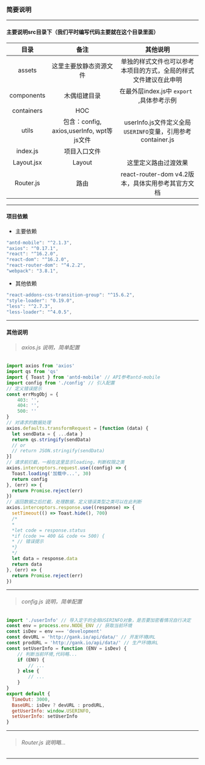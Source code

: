 ### 简要说明
------

#### 主要说明src目录下（我们平时编写代码主要就在这个目录里面）
|目录|备注|其他说明|
|:-------:|:-------------:| :----------:|
|assets|这里主要放静态资源文件|单独的样式文件也可以参考本项目的方式，全局的样式文件建议在此申明|
|components|木偶组建目录|在最外层index.js中	`export ` ,具体参考示例|
|containers|HOC||
|utils|包含：config, axios,userInfo, wpt等js文件|userInfo.js文件定义全局`USERINFO`变量，引用参考container.js|
|index.js|项目入口文件||
|Layout.jsx|Layout|这里定义路由过渡效果|
|Router.js|路由|react-router-dom v4.2版本，具体实用参考其官方文档|

-----

#### 项目依赖

* 主要依赖

```javascript
"antd-mobile": "^2.1.3",
"axios": "^0.17.1",
"react": "^16.2.0",
"react-dom": "^16.2.0",
"react-router-dom": "^4.2.2",
"webpack": "3.8.1",
```
* 其他依赖

```javascript
"react-addons-css-transition-group": "^15.6.2",
"style-loader": "0.19.0",
"less": "^2.7.3",
"less-loader": "^4.0.5",
```

-----
#### 其他说明
> ###### axios.js 说明，简单配置
> 
```javascript
import axios from 'axios'
import qs from 'qs'
import { Toast } from 'antd-mobile' // API参考antd-mobile
import config from './config' // 引入配置
// 定义错误提示
const errMsgObj = {
	403: '',
	404: '',
	500: ''
}
// 对请求的数据处理
axios.defaults.transformRequest = [function (data) {
  let sendData = { ...data }
  return qs.stringify(sendData)
  // or
  // return JSON.stringify(sendData)
}]
// 请求前拦截，一般在这里显示loading，判断权限之类
axios.interceptors.request.use((config) => {
  Toast.loading('加载中...', 30)
  return config
}, (err) => {
  return Promise.reject(err)
})
// 返回数据之后拦截，处理数据，定义错误类型之类可以在此判断
axios.interceptors.response.use((response) => {
  setTimeout(() => Toast.hide(), 700)
  /*
  *
  *let code = response.status
  *if (code >= 400 && code <= 500) {
  *	// 错误提示
  *}
  */
  let data = response.data
  return data
}, (err) => {
  return Promise.reject(err)
})
```

----

> ###### config.js 说明，简单配置
> 
```javascript
import './userInfo' // 导入定于的全局USERINFO对象，是否要加密看情况自行决定
const env = process.env.NODE_ENV // 获取当前环境
const isDev = env === 'development'
const devURL = 'http://gank.io/api/data/' // 开发环境URL
const prodURL = 'http://gank.io/api/data/' // 生产环境URL
const setUserInfo = function (ENV = isDev) {
	// 判断当前环境,代码略...
	if (ENV) {
		// ...
	} else {
		// ...
	}
}
export default {
  TimeOut: 3000, 
  BaseURL: isDev ? devURL : prodURL,
  getUserInfo: window.USERINFO,
  setUserInfo: setUserInfo
}
```

----

> ###### Router.js 说明略...

----











